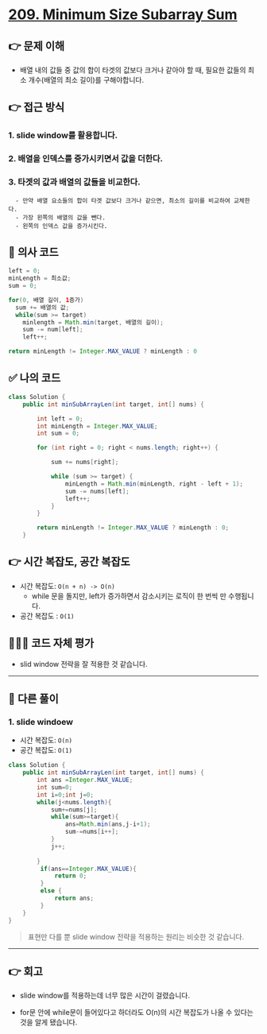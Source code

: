 # [209. Minimum Size Subarray Sum](https://leetcode.com/problems/minimum-size-subarray-sum/description/)
## 👉 문제 이해
- 배열 내의 값들 중 값의 합이 타겟의 값보다 크거나 같아야 할 때, 필요한 값들의 최소 개수(배열의 최소 길이)를 구해야합니다.
## 👉 접근 방식
### 1. slide window를 활용합니다.
### 2. 배열을 인덱스를 증가시키면서 값을 더한다.
### 3. 타겟의 값과 배열의 값들을 비교한다.
      - 만약 배열 요소들의 합이 타겟 값보다 크거나 같으면, 최소의 길이를 비교하여 교체한다.
      - 가장 왼쪽의 배열의 값을 뺀다.
      - 왼쪽의 인덱스 값을 증가시킨다.
      

## 📌 의사 코드
```java
left = 0;
minLength = 최소값;
sum = 0;

for(0, 배열 길이, 1증가)
  sum += 배열의 값;
  while(sum >= target)
    minlength = Math.min(target, 배열의 길이);
    sum -= num[left];
    left++;

return minLength != Integer.MAX_VALUE ? minLength : 0
```
## ✅ 나의 코드

```java
class Solution {
    public int minSubArrayLen(int target, int[] nums) {

        int left = 0;
        int minLength = Integer.MAX_VALUE;
        int sum = 0;

        for (int right = 0; right < nums.length; right++) {

            sum += nums[right];

            while (sum >= target) {
                minLength = Math.min(minLength, right - left + 1);
                sum -= nums[left];
                left++;
            }
        }

        return minLength != Integer.MAX_VALUE ? minLength : 0;
    }

```

## 👉 시간 복잡도, 공간 복잡도
- 시간 복잡도: `O(n + n) -> O(n)`
  - while 문을 돌지만, left가 증가하면서 감소시키는 로직이 한 번씩 만 수행됩니다.    
- 공간 복잡도 : `O(1)`

## 👩🏽‍💻 코드 자체 평가
- slid window 전략을 잘 적용한 것 같습니다.

---
## 📖 다른 풀이
### 1. slide windoew
- 시간 복잡도: `O(n)` 
- 공간 복잡도: `O(1)`
  
```java
class Solution {
    public int minSubArrayLen(int target, int[] nums) {
        int ans =Integer.MAX_VALUE;
        int sum=0;
        int i=0;int j=0;
        while(j<nums.length){
            sum+=nums[j];
            while(sum>=target){
                ans=Math.min(ans,j-i+1);
                sum-=nums[i++];
            }
            j++;
            
        }
         if(ans==Integer.MAX_VALUE){
             return 0;
         }
         else {
             return ans;
         }
    }
}
```
> 표현만 다를 뿐 slide window 전략을 적용하는 원리는 비슷한 것 같습니다.
---

## 👉 회고
- slide window를 적용하는데 너무 많은 시간이 걸렸습니다.
- for문 안에 while문이 들어있다고 하더라도 O(n)의 시간 복잡도가 나올 수 있다는 것을 알게 됐습니다. 

  ​​​
